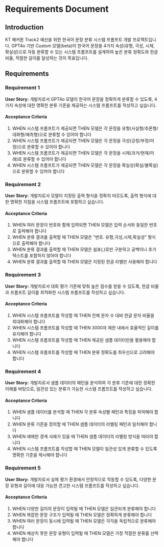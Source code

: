 # Requirements Document

## Introduction

KT 해커톤 Track2 예선을 위한 한국어 문장 분류 시스템 프롬프트 개발 프로젝트입니다. GPT4o 기반 Custom 모델(beta)이 한국어 문장을 4가지 속성(유형, 극성, 시제, 확실성)으로 자동 분류할 수 있는 시스템 프롬프트를 설계하여 높은 분류 정확도와 한글 비율, 적절한 길이를 달성하는 것이 목표입니다.

## Requirements

### Requirement 1

**User Story:** 개발자로서 GPT4o 모델이 한국어 문장을 정확하게 분류할 수 있도록, 4가지 속성에 대한 명확한 분류 기준을 제공하는 시스템 프롬프트를 작성하고 싶습니다.

#### Acceptance Criteria

1. WHEN 시스템 프롬프트가 제공되면 THEN 모델은 각 문장을 유형(사실형/추론형/대화형/예측형)으로 분류할 수 있어야 합니다
2. WHEN 시스템 프롬프트가 제공되면 THEN 모델은 각 문장을 극성(긍정/부정/미정)으로 분류할 수 있어야 합니다
3. WHEN 시스템 프롬프트가 제공되면 THEN 모델은 각 문장을 시제(과거/현재/미래)로 분류할 수 있어야 합니다
4. WHEN 시스템 프롬프트가 제공되면 THEN 모델은 각 문장을 확실성(확실/불확실)으로 분류할 수 있어야 합니다

### Requirement 2

**User Story:** 개발자로서 모델이 지정된 출력 형식을 정확히 따르도록, 출력 형식에 대한 명확한 지침을 시스템 프롬프트에 포함하고 싶습니다.

#### Acceptance Criteria

1. WHEN 여러 문장이 번호와 함께 입력되면 THEN 모델은 입력 순서와 동일한 번호로 출력해야 합니다
2. WHEN 분류 결과를 출력할 때 THEN 모델은 "번호. 유형,극성,시제,확실성" 형식으로 출력해야 합니다
3. WHEN 분류 결과를 출력할 때 THEN 모델은 쉼표(,)로만 구분하고 공백이나 추가 텍스트를 포함하지 않아야 합니다
4. WHEN 분류 결과를 출력할 때 THEN 모델은 지정된 한글 라벨만 사용해야 합니다

### Requirement 3

**User Story:** 개발자로서 대회 평가 기준에 맞춰 높은 점수를 받을 수 있도록, 한글 비율과 프롬프트 길이를 최적화한 시스템 프롬프트를 작성하고 싶습니다.

#### Acceptance Criteria

1. WHEN 시스템 프롬프트를 작성할 때 THEN 전체 문자 수 대비 한글 문자 비율을 최대화해야 합니다
2. WHEN 시스템 프롬프트를 작성할 때 THEN 3000자 제한 내에서 효율적인 길이를 유지해야 합니다
3. WHEN 시스템 프롬프트를 작성할 때 THEN 제공된 샘플 데이터만을 활용해야 합니다
4. WHEN 시스템 프롬프트를 작성할 때 THEN 분류 정확도를 최우선으로 고려해야 합니다

### Requirement 4

**User Story:** 개발자로서 샘플 데이터의 패턴을 분석하여 각 분류 기준에 대한 정확한 이해를 바탕으로, 일관성 있는 분류가 가능한 시스템 프롬프트를 작성하고 싶습니다.

#### Acceptance Criteria

1. WHEN 샘플 데이터를 분석할 때 THEN 각 분류 속성별 패턴과 특징을 파악해야 합니다
2. WHEN 분류 기준을 정의할 때 THEN 샘플 데이터의 라벨링 패턴과 일치해야 합니다
3. WHEN 애매한 경계 사례가 있을 때 THEN 샘플 데이터의 라벨링 방식을 따라야 합니다
4. WHEN 시스템 프롬프트를 작성할 때 THEN 모델이 일관성 있게 분류할 수 있도록 명확한 기준을 제시해야 합니다

### Requirement 5

**User Story:** 개발자로서 실제 평가 환경에서 안정적으로 작동할 수 있도록, 다양한 문장 유형과 길이에 대응 가능한 견고한 시스템 프롬프트를 작성하고 싶습니다.

#### Acceptance Criteria

1. WHEN 다양한 길이의 문장이 입력될 때 THEN 모델은 일관되게 분류해야 합니다
2. WHEN 복잡한 문장 구조가 입력될 때 THEN 모델은 정확하게 분류해야 합니다
3. WHEN 여러 문장이 동시에 입력될 때 THEN 모델은 각각을 독립적으로 분류해야 합니다
4. WHEN 예상치 못한 문장 유형이 입력될 때 THEN 모델은 가장 적절한 분류를 선택해야 합니다